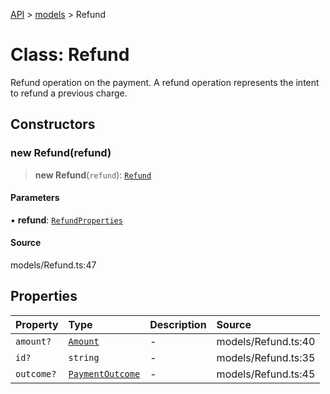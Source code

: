 [API](../../index.md) > [models](../index.md) > Refund

# Class: Refund

Refund operation on the payment. A refund operation represents the intent to refund a previous charge.

## Constructors

### new Refund(refund)

> **new Refund**(`refund`): [`Refund`](Refund.md)

#### Parameters

▪ **refund**: [`RefundProperties`](../interfaces/RefundProperties.md)

#### Source

models/Refund.ts:47

## Properties

| Property | Type | Description | Source |
| :------ | :------ | :------ | :------ |
| `amount?` | [`Amount`](Amount.md) | - | models/Refund.ts:40 |
| `id?` | `string` | - | models/Refund.ts:35 |
| `outcome?` | [`PaymentOutcome`](PaymentOutcome.md) | - | models/Refund.ts:45 |
